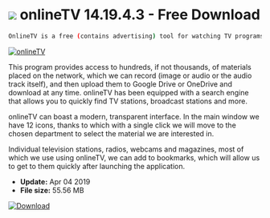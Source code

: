 # ![](https://cdn.softexe.net/static/icon/win.gif) onlineTV 14.19.4.3 - Free Download

```sh
OnlineTV is a free (contains advertising) tool for watching TV programs, series, images from webcams, music videos, as well as listening to internet radio and reading electronic newspapers.
```
[![onlineTV](https://gallery.dpcdn.pl/imgc/Tools/81114/g_-_420x350_1.5_-_x4d9efa2e-524d-4433-9d41-f68989d331c4.jpg)](https://softexe.net/win/internet/radio-tv-players/onlinetv:hfhh.html)

This program provides access to hundreds, if not thousands, of materials placed on the network, which we can record (image or audio or the audio track itself), and then upload them to Google Drive or OneDrive and download at any time. onlineTV has been equipped with a search engine that allows you to quickly find TV stations, broadcast stations and more.
 
 onlineTV can boast a modern, transparent interface. In the main window we have 12 icons, thanks to which with a single click we will move to the chosen department to select the material we are interested in.
 
 Individual television stations, radios, webcams and magazines, most of which we use using onlineTV, we can add to bookmarks, which will allow us to get to them quickly after launching the application.


- **Update:** Apr 04 2019
- **File size:** 55.56 MB

[![Download](https://cdn.softexe.net/static/img/download.png)](https://softexe.net/win/internet/radio-tv-players/onlinetv:hfhh.html)

